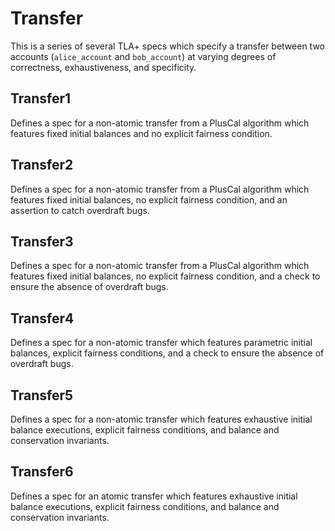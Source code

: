 # Transfer

This is a series of several TLA+ specs which specify a transfer between two accounts (`alice_account` and `bob_account`) at varying degrees of correctness, exhaustiveness, and specificity.

## Transfer1

Defines a spec for a non-atomic transfer from a PlusCal algorithm which features fixed initial balances and no explicit fairness condition.

## Transfer2

Defines a spec for a non-atomic transfer from a PlusCal algorithm which features fixed initial balances, no explicit fairness condition, and an assertion to catch overdraft bugs.

## Transfer3

Defines a spec for a non-atomic transfer from a PlusCal algorithm which features fixed initial balances, no explicit fairness condition, and a check to ensure the absence of overdraft bugs.

## Transfer4

Defines a spec for a non-atomic transfer which features parametric initial balances, explicit fairness conditions, and a check to ensure the absence of overdraft bugs.

## Transfer5

Defines a spec for a non-atomic transfer which features exhaustive initial balance executions, explicit fairness conditions, and balance and conservation invariants.

## Transfer6

Defines a spec for an atomic transfer which features exhaustive initial balance executions, explicit fairness conditions, and balance and conservation invariants.
